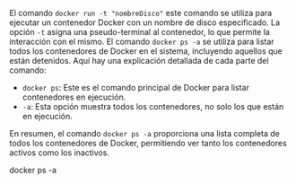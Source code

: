 El comando `docker run -t "nombreDisco"` este comando se utiliza para ejecutar un contenedor Docker con un nombre de disco especificado. 
La opción `-t` asigna una pseudo-terminal al contenedor, lo que permite la interacción con el mismo.
El comando `docker ps -a` se utiliza para listar todos los contenedores de Docker en el sistema, incluyendo aquellos que están detenidos. Aquí hay una explicación detallada de cada parte del comando:

- `docker ps`: Este es el comando principal de Docker para listar contenedores en ejecución.
- `-a`: Esta opción muestra todos los contenedores, no solo los que están en ejecución.

En resumen, el comando `docker ps -a` proporciona una lista completa de todos los contenedores de Docker, permitiendo ver tanto los contenedores activos como los inactivos.

docker ps -a 